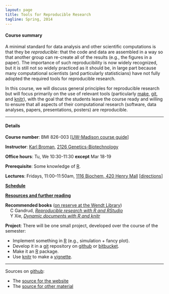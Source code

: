 ```yaml
---
layout: page
title: Tools for Reproducible Research
tagline: Spring, 2014
---
```



#### Course summary

A minimal standard for data analysis and other scientific computations is
that they be _reproducible_: that the code and data are assembled in a
way so that another group can re-create all of the results (e.g., the
figures in a paper). The importance of such reproducibility is now
widely recognized, but it is still not so widely practiced as it
should be, in large part because many computational scientists (and
particularly statisticians) have
not fully adopted the required tools for reproducible research.

In this course, we will discuss general principles for reproducible
research but will focus primarily on the use of relevant tools
(particularly [make](http://www.gnu.org/software/make/),
[git](http://git-scm.org), and [knitr](http://yihui.name/knitr/)),
with the goal that the students leave the course ready and willing to
ensure that all aspects of their computational research (software,
data analyses, papers, presentations, posters) are reproducible.


---

#### Details

**Course number**: BMI 826-003 \[[UW-Madison course guide](http://bit.ly/H7IEwt)\]

**Instructor**: [Karl Broman](http://www.biostat.wisc.edu/~kbroman),
  [2126 Genetics-Biotechnology](http://map.wisc.edu/s/2tie3nen)

**Office hours**: Tu, We 10:30-11:30 **except** Mar 18-19

**Prerequisite**: Some knowledge of [R](http://www.r-project.org).

**Lectures**: Fridays, 11:00&ndash;11:50am,
[1116 Biochem, 420 Henry Mall](http://map.wisc.edu/s/psk50tw2)
\[[directions](pages/directions.html)\]

**[Schedule](pages/schedule.html)**

**[Resources and further reading](pages/resources.html)**

**Recommended books** ([on reserve at the Wendt Library](https://www.library.wisc.edu/course-pages/viewer/show/19481))<br>
&nbsp; &nbsp; C Gandrud, _[Reproducible research with R and RStudio](http://www.amazon.com/exec/obidos/ASIN/1466572841/7210-20)_<br>
&nbsp; &nbsp; Y Xie, _[Dynamic documents with R and knitr](http://www.amazon.com/exec/obidos/ASIN/1482203537/7210-20)_

**Project**: There will be one small project, developed over the course of
the semester:
- Implement something in [R](http://www.r-project.org) (e.g., simulation + fancy plot).
- Develop it in a [git](http://git-scm.com) repository on
    [github](http://github.com) or [bitbucket](http://bitbucket.org).
- Make it an [R](http://www.r-project.org) package.
- Use [knitr](http://yihui.name/knitr/) to make a [vignette](http://cran.us.r-project.org/doc/manuals/R-exts.html#Writing-package-vignettes).

---

Sources on [github](http://github.com):
- The [source for the website](https://github.com/kbroman/Tools4RR/tree/gh-pages)
- The [source for other material](https://github.com/kbroman/Tools4RR/tree/master)
